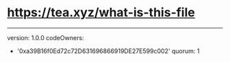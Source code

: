 # https://tea.xyz/what-is-this-file
---
version: 1.0.0
codeOwners:
  - '0xa39B16f0Ed72c72D631696866919DE27E599c002'
quorum: 1
